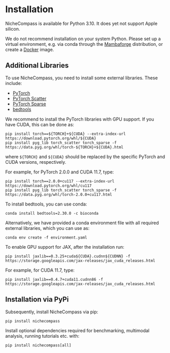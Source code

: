 # Installation

NicheCompass is available for Python 3.10. It does yet not support Apple silicon.


We do not recommend installation on your system Python. Please set up a virtual
environment, e.g. via conda through the [Mambaforge] distribution, or create a
[Docker] image.

## Additional Libraries

To use NicheCompass, you need to install some external libraries. These include:
- [PyTorch]
- [PyTorch Scatter]
- [PyTorch Sparse]
- [bedtools]

We recommend to install the PyTorch libraries with GPU support. If you have
CUDA, this can be done as:

```
pip install torch==${TORCH}+${CUDA} --extra-index-url https://download.pytorch.org/whl/${CUDA}
pip install pyg_lib torch_scatter torch_sparse -f https://data.pyg.org/whl/torch-${TORCH}+${CUDA}.html
```
where `${TORCH}` and `${CUDA}` should be replaced by the specific PyTorch and
CUDA versions, respectively.

For example, for PyTorch 2.0.0 and CUDA 11.7, type:
```
pip install torch==2.0.0+cu117 --extra-index-url https://download.pytorch.org/whl/cu117
pip install pyg_lib torch_scatter torch_sparse -f https://data.pyg.org/whl/torch-2.0.0+cu117.html
```

To install bedtools, you can use conda:
```
conda install bedtools=2.30.0 -c bioconda
```

Alternatively, we have provided a conda environment file with all required
external libraries, which you can use as:
```
conda env create -f environment.yaml
```

To enable GPU support for JAX, after the installation run:
```
pip install jaxlib==0.3.25+cuda${CUDA}.cudnn${CUDNN} -f https://storage.googleapis.com/jax-releases/jax_cuda_releases.html
```

For example, for CUDA 11.7, type:
```
pip install jaxlib==0.4.7+cuda11.cudnn86 -f https://storage.googleapis.com/jax-releases/jax_cuda_releases.html
```


## Installation via PyPi

Subsequently, install NicheCompass via pip:
```
pip install nichecompass
```

Install optional dependencies required for benchmarking, multimodal analysis, running tutorials etc. with:
```
pip install nichecompass[all]
```

[Mambaforge]: https://github.com/conda-forge/miniforge
[Docker]: https://www.docker.com
[PyTorch]: http://pytorch.org
[PyTorch Scatter]: https://github.com/rusty1s/pytorch_scatter
[PyTorch Sparse]: https://github.com/rusty1s/pytorch_sparse
[bedtools]: https://bedtools.readthedocs.io
